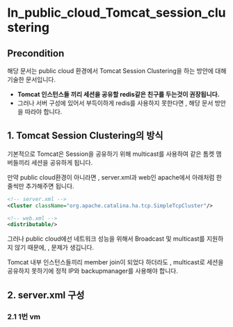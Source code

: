 # In_public_cloud_Tomcat_session_clustering
## Precondition
해당 문서는 public cloud 환경에서 Tomcat Session Clustering을 하는 방안에 대해 기술한 문서입니다.

- **Tomcat 인스턴스들 끼리 세션을 공유할 redis같은 친구를 두는것이 권장됩니다.**
- 그러나 서버 구성에 있어서 부득이하게 redis를 사용하지 못한다면 , 해당 문서 방안을 따라야 합니다.

## 1. Tomcat Session Clustering의 방식
기본적으로 Tomcat은 Session을 공유하기 위해 multicast를 사용하여 같은 톰켓 맴버들끼리 세션을 공유하게 됩니다.

만약 public cloud환경이 아니라면 , server.xml과 web인 apache에서 아래처럼 한줄씩만 추가해주면 됩니다.
```xml
<!-- server.xml -->
<Cluster className="org.apache.catalina.ha.tcp.SimpleTcpCluster"/>

<!-- web.xml -->
<distributable/>
```

그러나 public cloud에선 네트워크 성능을 위해서 Broadcast 및 multicast를 지원하지 않기 때문에, , 문제가 생깁니다.

Tomcat 내부 인스턴스들끼리 member join이 되었다 하더라도 , multicast로 세션을 공유하지 못하기에 정적 IP와 backupmanager를 사용해야 합니다.

## 2. server.xml 구성


### 2.1 1번 vm

